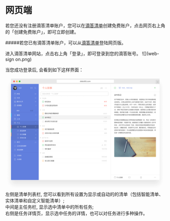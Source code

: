 # 网页端

若您还没有注册滴答清单账户，您可以在[滴答清单](https://dida365.com)创建免费账户，点击网页右上角的「创建免费账户」，即可立即创建。

#####若您已有滴答清单账户，可以从[滴答清单](https://dida365.com)登陆网页版。

进入滴答清单网站，点击右上角「登录」，即可登录到您的滴答账号。
![](web-sign on.png)

当您成功登录后, 会看到如下这样界面：


![](web2.png)
<br >左侧是清单列表栏, 您可以看到所有设置为显示或自动的的清单（包括智能清单、实体清单和自定义智能清单）; 
<br >中间是主任务栏, 显示选中清单中的所有任务; 
<br >右侧是任务详情页，显示选中任务的详情，也可以对任务进行多种操作。
